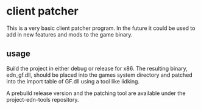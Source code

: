 # client patcher

This is a very basic client patcher program. In the future it could be used to add in new features and mods to the game binary.

## usage

Build the project in either debug or release for x86. The resulting binary, edn_gf.dll, should be placed into the games system directory and patched into the import table of GF.dll using a tool like iidking. 

A prebuild release version and the patching tool are available under the project-edn-tools repository.